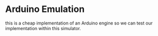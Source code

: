 # Arduino Emulation #

this is a cheap implementation of an Arduino engine so we can test our implementation within this simulator.
